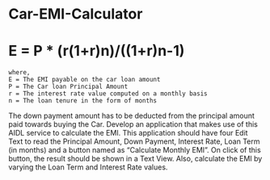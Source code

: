 # Car-EMI-Calculator 
# E = P * (r(1+r)n)/((1+r)n-1)
    where,
    E = The EMI payable on the car loan amount 
    P = The Car loan Principal Amount
    r = The interest rate value computed on a monthly basis 
    n = The loan tenure in the form of months

The down payment amount has to be deducted from the principal amount paid towards 
buying the Car. Develop an application that makes use of this AIDL service to calculate 
the EMI. This application should have four Edit Text to read the Principal Amount, Down 
Payment, Interest Rate, Loan Term (in months) and a button named as “Calculate Monthly 
EMI”. On click of this button, the result should be shown in a Text View. Also, calculate 
the EMI by varying the Loan Term and Interest Rate values.
